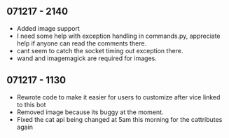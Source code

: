 ## 071217 - 2140

- Added image support
- I need some help with exception handling in commands.py, appreciate help if anyone can read the comments there.
- cant seem to catch the socket timing out exception there.
- wand and imagemagick are required for images.

## 071217 - 1130

- Rewrote code to make it easier for users to customize after vice linked to this bot
- Removed image because its buggy at the moment.
- Fixed the cat api being changed at 5am this morning for the cattributes again
